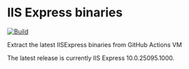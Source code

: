 # IIS Express binaries

[![Build](https://github.com/milang/iisexpress/actions/workflows/build.yml/badge.svg)](https://github.com/milang/iisexpress/actions/workflows/build.yml)

Extract the latest IISExpress binaries from GitHub Actions VM

The latest release is currently IIS Express 10.0.25095.1000.
